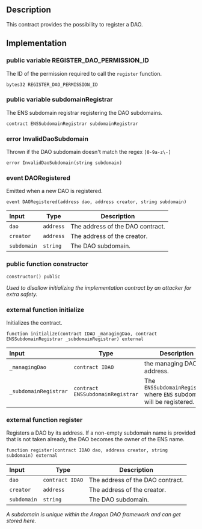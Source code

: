 ## Description

This contract provides the possibility to register a DAO.

## Implementation

### public variable REGISTER_DAO_PERMISSION_ID

The ID of the permission required to call the `register` function.

```solidity
bytes32 REGISTER_DAO_PERMISSION_ID
```

### public variable subdomainRegistrar

The ENS subdomain registrar registering the DAO subdomains.

```solidity
contract ENSSubdomainRegistrar subdomainRegistrar
```

### error InvalidDaoSubdomain

Thrown if the DAO subdomain doesn't match the regex `[0-9a-z\-]`

```solidity
error InvalidDaoSubdomain(string subdomain)
```

### event DAORegistered

Emitted when a new DAO is registered.

```solidity
event DAORegistered(address dao, address creator, string subdomain)
```

| Input       | Type      | Description                      |
| :---------- | --------- | -------------------------------- |
| `dao`       | `address` | The address of the DAO contract. |
| `creator`   | `address` | The address of the creator.      |
| `subdomain` | `string`  | The DAO subdomain.               |

### public function constructor

```solidity
constructor() public
```

_Used to disallow initializing the implementation contract by an attacker for extra safety._

### external function initialize

Initializes the contract.

```solidity
function initialize(contract IDAO _managingDao, contract ENSSubdomainRegistrar _subdomainRegistrar) external
```

| Input                 | Type                             | Description                                                           |
| :-------------------- | -------------------------------- | --------------------------------------------------------------------- |
| `_managingDao`        | `contract IDAO`                  | the managing DAO address.                                             |
| `_subdomainRegistrar` | `contract ENSSubdomainRegistrar` | The `ENSSubdomainRegistrar` where `ENS` subdomain will be registered. |

### external function register

Registers a DAO by its address. If a non-empty subdomain name is provided that is not taken already, the DAO becomes the owner of the ENS name.

```solidity
function register(contract IDAO dao, address creator, string subdomain) external
```

| Input       | Type            | Description                      |
| :---------- | --------------- | -------------------------------- |
| `dao`       | `contract IDAO` | The address of the DAO contract. |
| `creator`   | `address`       | The address of the creator.      |
| `subdomain` | `string`        | The DAO subdomain.               |

_A subdomain is unique within the Aragon DAO framework and can get stored here._

<!--CONTRACT_END-->
